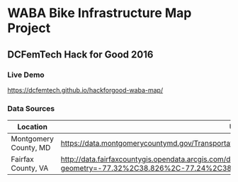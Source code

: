 # WABA Bike Infrastructure Map Project
## DCFemTech Hack for Good 2016

### Live Demo
https://dcfemtech.github.io/hackforgood-waba-map/

### Data Sources

| Location | URL |
|----------|-----|
| Montgomery County, MD | https://data.montgomerycountymd.gov/Transportation/Bikeways/icc2-ppee |
| Fairfax County, VA | http://data.fairfaxcountygis.opendata.arcgis.com/datasets/0dacd6f1e697469a81d6f7292a78d30e_16?geometry=-77.32%2C38.826%2C-77.24%2C38.846 |
